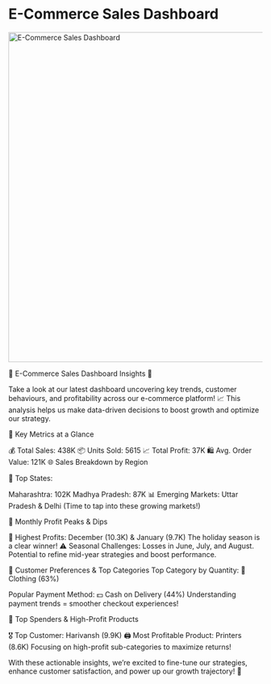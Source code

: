 # E-Commerce Sales Dashboard

<img width="653" alt="E-Commerce Sales Dashboard" src="https://github.com/user-attachments/assets/be5fad59-da88-485f-9b35-ef87785ac241">



🚀 E-Commerce Sales Dashboard Insights 🚀

Take a look at our latest dashboard uncovering key trends, customer behaviours, and profitability across our e-commerce platform! 📈 This analysis helps us make data-driven decisions to boost growth and optimize our strategy.

🌟 Key Metrics at a Glance

💰 Total Sales: 438K
📦 Units Sold: 5615
📈 Total Profit: 37K
🛍️ Avg. Order Value: 121K
🌐 Sales Breakdown by Region

📍 Top States:

Maharashtra: 102K
Madhya Pradesh: 87K
📊 Emerging Markets: Uttar Pradesh & Delhi
(Time to tap into these growing markets!)

📅 Monthly Profit Peaks & Dips

🚀 Highest Profits: December (10.3K) & January (9.7K)
The holiday season is a clear winner!
⚠️ Seasonal Challenges: Losses in June, July, and August.
Potential to refine mid-year strategies and boost performance.

🛒 Customer Preferences & Top Categories
Top Category by Quantity: 
🧥 Clothing (63%)

Popular Payment Method: 
💵 Cash on Delivery (44%)
Understanding payment trends = smoother checkout experiences!

💎 Top Spenders & High-Profit Products

🎖️ Top Customer: Harivansh (9.9K)
🖨️ Most Profitable Product: Printers (8.6K)
Focusing on high-profit sub-categories to maximize returns!

With these actionable insights, we’re excited to fine-tune our strategies, enhance customer satisfaction, and power up our growth trajectory! 🌟


